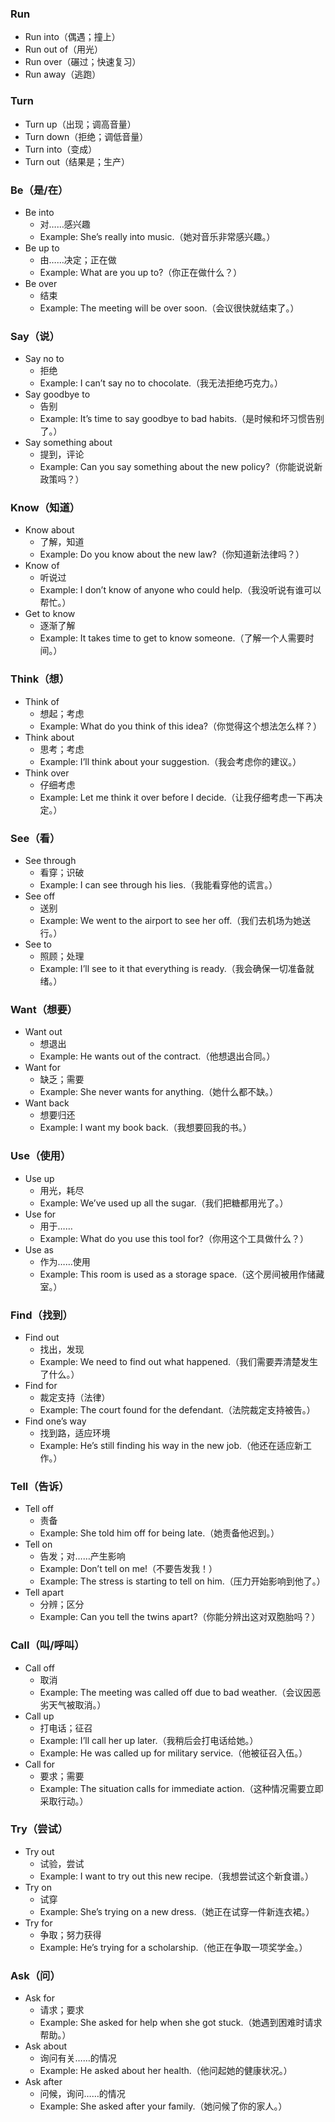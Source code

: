 ### Run
* Run into（偶遇；撞上）
* Run out of（用光）
* Run over（碾过；快速复习）
* Run away（逃跑）

### Turn
* Turn up（出现；调高音量）
* Turn down（拒绝；调低音量）
* Turn into（变成）
* Turn out（结果是；生产）


### Be（是/在）
* Be into
    * 对……感兴趣
    * Example: She’s really into music.（她对音乐非常感兴趣。）
* Be up to
    * 由……决定；正在做
    * Example: What are you up to?（你正在做什么？）
* Be over
    * 结束
    * Example: The meeting will be over soon.（会议很快就结束了。）

### Say（说）
* Say no to
    * 拒绝
    * Example: I can’t say no to chocolate.（我无法拒绝巧克力。）
* Say goodbye to
    * 告别
    * Example: It’s time to say goodbye to bad habits.（是时候和坏习惯告别了。）
* Say something about
    * 提到，评论
    * Example: Can you say something about the new policy?（你能说说新政策吗？）

### Know（知道）
* Know about
    * 了解，知道
    * Example: Do you know about the new law?（你知道新法律吗？）
* Know of
    * 听说过
    * Example: I don’t know of anyone who could help.（我没听说有谁可以帮忙。）
* Get to know
    * 逐渐了解
    * Example: It takes time to get to know someone.（了解一个人需要时间。）

### Think（想）
* Think of
    * 想起；考虑
    * Example: What do you think of this idea?（你觉得这个想法怎么样？）
* Think about
    * 思考；考虑
    * Example: I’ll think about your suggestion.（我会考虑你的建议。）
* Think over
    * 仔细考虑
    * Example: Let me think it over before I decide.（让我仔细考虑一下再决定。）

### See（看）
* See through
    * 看穿；识破
    * Example: I can see through his lies.（我能看穿他的谎言。）
* See off
    * 送别
    * Example: We went to the airport to see her off.（我们去机场为她送行。）
* See to
    * 照顾；处理
    * Example: I’ll see to it that everything is ready.（我会确保一切准备就绪。）

### Want（想要）
* Want out
    * 想退出
    * Example: He wants out of the contract.（他想退出合同。）
* Want for
    * 缺乏；需要
    * Example: She never wants for anything.（她什么都不缺。）
* Want back
    * 想要归还
    * Example: I want my book back.（我想要回我的书。）

### Use（使用）
* Use up
    * 用光，耗尽
    * Example: We’ve used up all the sugar.（我们把糖都用光了。）
* Use for
    * 用于……
    * Example: What do you use this tool for?（你用这个工具做什么？）
* Use as
    * 作为……使用
    * Example: This room is used as a storage space.（这个房间被用作储藏室。）

### Find（找到）
* Find out
    * 找出，发现
    * Example: We need to find out what happened.（我们需要弄清楚发生了什么。）
* Find for
    * 裁定支持（法律）
    * Example: The court found for the defendant.（法院裁定支持被告。）
* Find one’s way
    * 找到路，适应环境
    * Example: He’s still finding his way in the new job.（他还在适应新工作。）

### Tell（告诉）
* Tell off
    * 责备
    * Example: She told him off for being late.（她责备他迟到。）
* Tell on
    * 告发；对……产生影响
    * Example: Don’t tell on me!（不要告发我！）
    * Example: The stress is starting to tell on him.（压力开始影响到他了。）
* Tell apart
    * 分辨；区分
    * Example: Can you tell the twins apart?（你能分辨出这对双胞胎吗？）

### Call（叫/呼叫）
* Call off
    * 取消
    * Example: The meeting was called off due to bad weather.（会议因恶劣天气被取消。）
* Call up
    * 打电话；征召
    * Example: I’ll call her up later.（我稍后会打电话给她。）
    * Example: He was called up for military service.（他被征召入伍。）
* Call for
    * 要求；需要
    * Example: The situation calls for immediate action.（这种情况需要立即采取行动。）

### Try（尝试）
* Try out
    * 试验，尝试
    * Example: I want to try out this new recipe.（我想尝试这个新食谱。）
* Try on
    * 试穿
    * Example: She’s trying on a new dress.（她正在试穿一件新连衣裙。）
* Try for
    * 争取；努力获得
    * Example: He’s trying for a scholarship.（他正在争取一项奖学金。）

### Ask（问）
* Ask for
    * 请求；要求
    * Example: She asked for help when she got stuck.（她遇到困难时请求帮助。）
* Ask about
    * 询问有关……的情况
    * Example: He asked about her health.（他问起她的健康状况。）
* Ask after
    * 问候，询问……的情况
    * Example: She asked after your family.（她问候了你的家人。）

